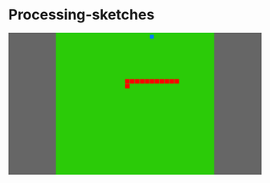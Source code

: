 # Processing-sketches
![Screenshot](https://github.com/PuneetShrivas/Processing-sketches/blob/master/snakes/Presentation1.png)

